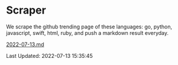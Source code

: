 # Scraper

We scrape the github trending page of these languages: go, python, javascript, swift, html, ruby, and push a markdown result everyday.

[2022-07-13.md](https://github.com/henson/Scraper/blob/master/2022-07-13.md)

Last Updated: 2022-07-13 15:35:45
